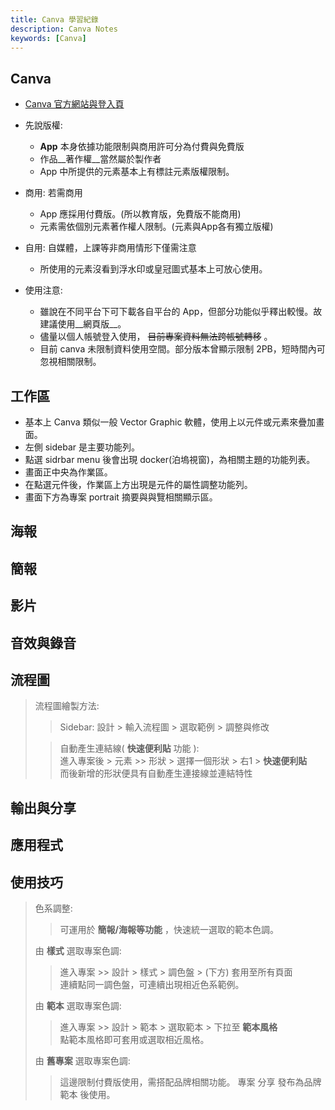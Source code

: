 ```yaml
---
title: Canva 學習紀錄
description: Canva Notes
keywords: [Canva]
---
```


## Canva 

* [Canva 官方網站與登入頁](https://www.canva.com/)

* 先說版權:   
    * __App__ 本身依據功能限制與商用許可分為付費與免費版  
    * 作品__著作權__當然屬於製作者  
    * App 中所提供的元素基本上有標註元素版權限制。  
* 商用: 若需商用  
    * App 應採用付費版。\(所以教育版，免費版不能商用\)  
    * 元素需依個別元素著作權人限制。\(元素與App各有獨立版權\)    
* 自用: 自媒體，上課等非商用情形下僅需注意  
    * 所使用的元素沒看到浮水印或皇冠圖式基本上可放心使用。    
    
* 使用注意: 
    * 雖說在不同平台下可下載各自平台的 App，但部分功能似乎釋出較慢。故建議使用__網頁版__。    
    * 儘量以個人帳號登入使用， ~~目前專案資料無法跨帳號轉移~~  。  
    * 目前 canva 未限制資料使用空間。部分版本曾顯示限制 2PB，短時間內可忽視相關限制。  
    
## 工作區
* 基本上 Canva 類似一般 Vector Graphic 軟體，使用上以元件或元素來疊加畫面。    
* 左側 sidebar 是主要功能列。   
* 點選 sidrbar menu 後會出現 docker\(泊塢視窗\)，為相關主題的功能列表。  
* 畫面正中央為作業區。  
* 在點選元件後，作業區上方出現是元件的屬性調整功能列。  
* 畫面下方為專案 portrait 摘要與與覽相關顯示區。  

## 海報


## 簡報


## 影片


## 音效與錄音


## 流程圖
> 流程圖繪製方法:  
>> Sidebar: 設計 \> 輸入流程圖 \> 選取範例 \> 調整與修改 
>  
>> 自動產生連結線\( __快速便利貼__ 功能 \):  
>> 進入專案後 \> 元素 \>\> 形狀 \> 選擇一個形狀 \> 右1 \> __快速便利貼__   
>> 而後新增的形狀便具有自動產生連接線並連結特性  
 

## 輸出與分享

## 應用程式

## 使用技巧
> 色系調整:  
>> 可運用於 __簡報/海報等功能__ ，快速統一選取的範本色調。  
> 
> 由 **樣式** 選取專案色調:  
>> 進入專案 \>\> 設計 \> 樣式 \> 調色盤 \> \(下方\) 套用至所有頁面  
>> 連續點同一調色盤，可連續出現相近色系範例。  
> 
> 由 **範本** 選取專案色調:  
>> 進入專案 \>\> 設計 \> 範本 \> 選取範本 \> 下拉至 **範本風格**  
>> 點範本風格即可套用或選取相近風格。
> 
> 由 **舊專案** 選取專案色調:  
>> 這邊限制付費版使用，需搭配品牌相關功能。
>> 專案 分享 發布為品牌範本 後使用。   

